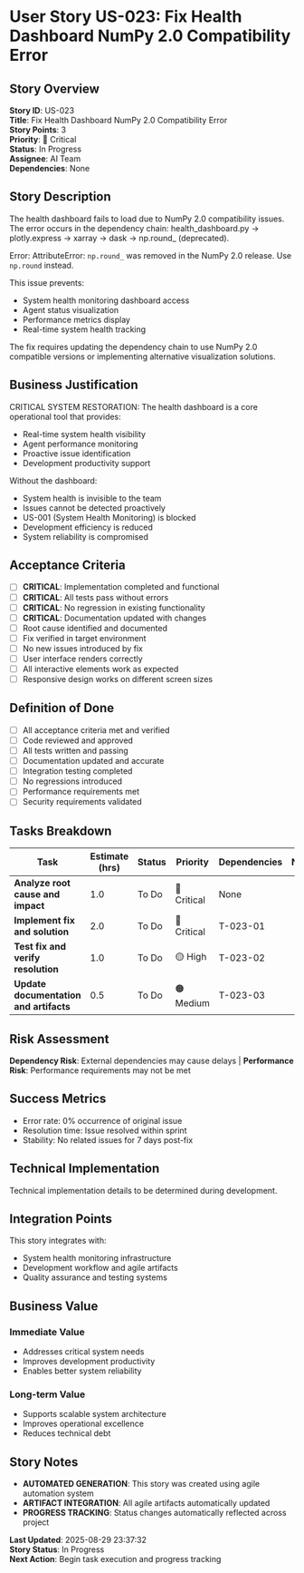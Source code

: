 # User Story US-023: Fix Health Dashboard NumPy 2.0 Compatibility Error

## Story Overview
**Story ID**: US-023  
**Title**: Fix Health Dashboard NumPy 2.0 Compatibility Error  
**Story Points**: 3  
**Priority**: 🔴 Critical  
**Status**: In Progress  
**Assignee**: AI Team  
**Dependencies**: None  

## Story Description
The health dashboard fails to load due to NumPy 2.0 compatibility issues.
The error occurs in the dependency chain: health_dashboard.py → plotly.express → xarray → dask → np.round_ (deprecated).

Error: AttributeError: `np.round_` was removed in the NumPy 2.0 release. Use `np.round` instead.

This issue prevents:
- System health monitoring dashboard access
- Agent status visualization  
- Performance metrics display
- Real-time system health tracking

The fix requires updating the dependency chain to use NumPy 2.0 compatible versions
or implementing alternative visualization solutions.

## Business Justification
CRITICAL SYSTEM RESTORATION: The health dashboard is a core operational tool that provides:
- Real-time system health visibility
- Agent performance monitoring
- Proactive issue identification
- Development productivity support

Without the dashboard:
- System health is invisible to the team
- Issues cannot be detected proactively  
- US-001 (System Health Monitoring) is blocked
- Development efficiency is reduced
- System reliability is compromised

## Acceptance Criteria
- [ ] **CRITICAL**: Implementation completed and functional
- [ ] **CRITICAL**: All tests pass without errors
- [ ] **CRITICAL**: No regression in existing functionality
- [ ] **CRITICAL**: Documentation updated with changes
- [ ] Root cause identified and documented
- [ ] Fix verified in target environment
- [ ] No new issues introduced by fix
- [ ] User interface renders correctly
- [ ] All interactive elements work as expected
- [ ] Responsive design works on different screen sizes

## Definition of Done
- [ ] All acceptance criteria met and verified
- [ ] Code reviewed and approved
- [ ] All tests written and passing
- [ ] Documentation updated and accurate
- [ ] Integration testing completed
- [ ] No regressions introduced
- [ ] Performance requirements met
- [ ] Security requirements validated

## Tasks Breakdown
| Task | Estimate (hrs) | Status | Priority | Dependencies | Notes |
|------|----------------|--------|----------|--------------|-------|
| **Analyze root cause and impact** | 1.0 | To Do | 🔴 Critical | None |  |
| **Implement fix and solution** | 2.0 | To Do | 🔴 Critical | T-023-01 |  |
| **Test fix and verify resolution** | 1.0 | To Do | 🟡 High | T-023-02 |  |
| **Update documentation and artifacts** | 0.5 | To Do | 🟠 Medium | T-023-03 |  |

## Risk Assessment
**Dependency Risk**: External dependencies may cause delays | **Performance Risk**: Performance requirements may not be met

## Success Metrics
- Error rate: 0% occurrence of original issue
- Resolution time: Issue resolved within sprint
- Stability: No related issues for 7 days post-fix

## Technical Implementation
Technical implementation details to be determined during development.

## Integration Points
This story integrates with:
- System health monitoring infrastructure
- Development workflow and agile artifacts
- Quality assurance and testing systems

## Business Value
### **Immediate Value**
- Addresses critical system needs
- Improves development productivity  
- Enables better system reliability

### **Long-term Value**
- Supports scalable system architecture
- Improves operational excellence
- Reduces technical debt

## Story Notes
- **AUTOMATED GENERATION**: This story was created using agile automation system
- **ARTIFACT INTEGRATION**: All agile artifacts automatically updated
- **PROGRESS TRACKING**: Status changes automatically reflected across project

**Last Updated**: 2025-08-29 23:37:32  
**Story Status**: In Progress  
**Next Action**: Begin task execution and progress tracking
